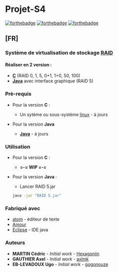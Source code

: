 # Projet-S4
[![forthebadge](https://forthebadge.com/images/badges/built-with-love.svg)](https://forthebadge.com)
[![forthebadge](https://forthebadge.com/images/badges/made-with-c.svg)](https://forthebadge.com)
[![forthebadge](https://forthebadge.com/images/badges/made-with-java.svg)](https://forthebadge.com)
## [FR]

### Système de virtualisation de stockage [RAID](https://fr.wikipedia.org/wiki/RAID_(informatique))
#### Réaliser en 2 version :
* **[C](https://fr.wikipedia.org/wiki/C_(langage))** (RAID 0, 1, 5, 0+1, 1+0, 50, 100) 
* **[Java](https://fr.wikipedia.org/wiki/Java_(langage))** avec interface graphique (RAID 5)

### Prè-requis
* Pour la version **C** :
  - Un sytème ou sous-système [linux](https://fr.wikipedia.org/wiki/Linux) - à jours
  
* Pour la version **Java**
  - **[Java](https://www.java.com/fr/)** - à jours
  
### Utilisation
* Pour la version **C** :
  - **=-= WIP =-=**
  
* Pour la version **Java** :
  - Lancer RAID 5.jar
  ```sh
  java -jar "RAID 5.jar"
  ```

### Fabriqué avec

* [atom](https://atom.io/) - éditeur de texte
* [Amour](https://fr.wikipedia.org/wiki/Amour)
* [Eclipse](https://www.eclipse.org) - IDE java


### Auteurs
* **MARTIN Cédric** - *Initial work* - [Hexagoniin](https://github.com/HexagoNiin)
* **GAUTHIER Axel** - *Initial work* - [axlmk](https://github.com/axlmk)
* **EB-LEVADOUX Ugo** - *Initial work* - [gogonouze](https://github.com/gogonouze)
